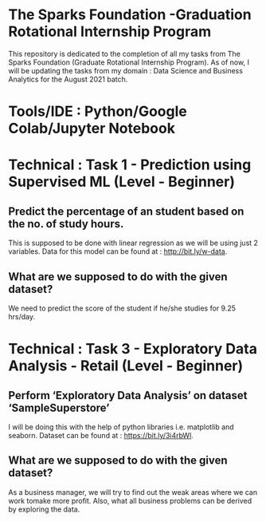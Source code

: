 # The Sparks Foundation -Graduation Rotational Internship Program
This repository is dedicated to the completion of all my tasks from The Sparks Foundation (Graduate Rotational Internship Program). As of now, I will be updating the tasks from my domain : Data Science and Business Analytics for the August 2021 batch.

# Tools/IDE : Python/Google Colab/Jupyter Notebook

# Technical : Task 1 - Prediction using Supervised ML (Level - Beginner)
## Predict the percentage of an student based on the no. of study hours.
This is supposed to be done with linear regression as we will be using just 2 variables. Data for this model can be found at : http://bit.ly/w-data.
## What are we supposed to do with the given dataset?
We need to predict the score of the student if he/she studies for 9.25 hrs/day.

# Technical : Task 3 - Exploratory Data Analysis - Retail (Level - Beginner)
## Perform ‘Exploratory Data Analysis’ on dataset ‘SampleSuperstore’
I will be doing this with the help of python libraries i.e. matplotlib and seaborn. Dataset can be found at : https://bit.ly/3i4rbWl.
## What are we supposed to do with the given dataset?
As a business manager, we will try to find out the weak areas where we can work tomake more profit. Also, what all business problems can be derived by exploring the data.
